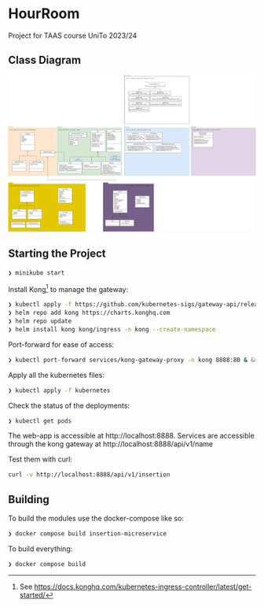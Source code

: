 # HourRoom
Project for TAAS course UniTo 2023/24
## Class Diagram
<img title="class diagram" src="./docs/class_diagram.drawio.png">

## Starting the Project
``` bash
❯ minikube start
```

Install Kong[^1] to manage the gateway:
``` bash
❯ kubectl apply -f https://github.com/kubernetes-sigs/gateway-api/releases/download/v1.0.0/standard-install.yaml
❯ helm repo add kong https://charts.konghq.com
❯ helm repo update
❯ helm install kong kong/ingress -n kong --create-namespace 
```

Port-forward for ease of access:
``` bash
❯ kubectl port-forward services/kong-gateway-proxy -n kong 8888:80 & &>/dev/null
```

Apply all the kubernetes files:
``` bash
❯ kubectl apply -f kubernetes
```

Check the status of the deployments:
``` bash
❯ kubectl get pods
```

The web-app is accessible at http://localhost:8888.
Services are accessible through the kong gateway at http://localhost:8888/api/v1/name

Test them with curl:
``` bash
curl -v http://localhost:8888/api/v1/insertion
```

[^1]: See https://docs.konghq.com/kubernetes-ingress-controller/latest/get-started/

## Building
To build the modules use the docker-compose like so:
``` bash
❯ docker compose build insertion-microservice
```
To build everything:
``` bash
❯ docker compose build
```
